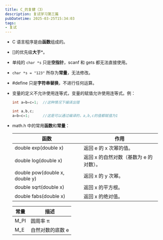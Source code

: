 ```yaml
---
title: C_的复健（3）
description: 复试学习第三篇
pubDatetime: 2025-03-25T15:34:03
tags:
- 复试
---
```

- C 语言程序是由**函数**组成的。

- []的优先级**大于***。

- 单纯的 `char *s` 只是**空指针**，scanf 和 gets 都无法直接使用。

- `char *s = "123"` 所存为**常量**，无法修改。

- #define 只是**字符串替换**，不进行任何运算。 

- 变量的定义不允许使用连等式，变量的赋值允许使用连等式。例：

  ```c
  int a=b=c=1;	//这种情况下编译出错
  
  int a,b,c;
  a=b=c=1;		//这是可以通过编译的，a,b,c的值都赋值为1
  ```

- math.h 中的常用**函数**和**常量**：

  | 函数                           | 作用                                   |
  | ------------------------------ | -------------------------------------- |
  | double exp(double x)           | 返回 e 的 x 次幂的值。                 |
  | double log(double x)           | 返回 x 的自然对数（基数为 e 的对数）。 |
  | double pow(double x, double y) | 返回 x 的 y 次幂。                     |
  | double sqrt(double x)          | 返回 x 的平方根。                      |
  | double fabs(double x)          | 返回 x 的绝对值。                      |

  | 常量 | 描述             |
  | ---- | ---------------- |
  | M_PI | 圆周率 π         |
  | M_E  | 自然对数的底数 e |
